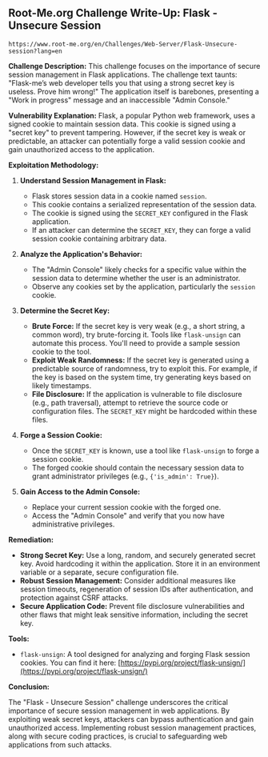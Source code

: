 ## Root-Me.org Challenge Write-Up: Flask - Unsecure Session
`https://www.root-me.org/en/Challenges/Web-Server/Flask-Unsecure-session?lang=en`

**Challenge Description:**  This challenge focuses on the importance of secure session management in Flask applications. The challenge text taunts: "Flask-me’s web developer tells you that using a strong secret key is useless. Prove him wrong!" The application itself is barebones, presenting a "Work in progress" message and an inaccessible "Admin Console."  

**Vulnerability Explanation:** Flask, a popular Python web framework, uses a signed cookie to maintain session data. This cookie is signed using a "secret key"  to prevent tampering. However, if the secret key is weak or predictable, an attacker can potentially forge a valid session cookie and gain unauthorized access to the application.

**Exploitation Methodology:**

1. **Understand Session Management in Flask:**
    - Flask stores session data in a cookie named `session`.
    - This cookie contains a serialized representation of the session data.
    - The cookie is signed using the `SECRET_KEY` configured in the Flask application.
    - If an attacker can determine the `SECRET_KEY`, they can forge a valid session cookie containing arbitrary data.

2. **Analyze the Application's Behavior:** 
    - The "Admin Console" likely checks for a specific value within the session data to determine whether the user is an administrator.
    - Observe any cookies set by the application, particularly the `session` cookie. 

3. **Determine the Secret Key:**
    - **Brute Force:**  If the secret key is very weak (e.g., a short string, a common word), try brute-forcing it. Tools like `flask-unsign` can automate this process. You'll need to provide a sample session cookie to the tool.
    - **Exploit Weak Randomness:** If the secret key is generated using a predictable source of randomness, try to exploit this. For example, if the key is based on the system time, try generating keys based on likely timestamps.
    - **File Disclosure:** If the application is vulnerable to file disclosure (e.g., path traversal), attempt to retrieve the source code or configuration files. The `SECRET_KEY` might be hardcoded within these files.

4. **Forge a Session Cookie:**
    - Once the `SECRET_KEY` is known, use a tool like `flask-unsign` to forge a session cookie. 
    - The forged cookie should contain the necessary session data to grant administrator privileges (e.g., `{'is_admin': True}`).

5. **Gain Access to the Admin Console:**
    - Replace your current session cookie with the forged one.
    - Access the "Admin Console" and verify that you now have administrative privileges.

**Remediation:**

* **Strong Secret Key:** Use a long, random, and securely generated secret key.  Avoid hardcoding it within the application. Store it in an environment variable or a separate, secure configuration file. 
* **Robust Session Management:** Consider additional measures like session timeouts, regeneration of session IDs after authentication, and protection against CSRF attacks.
* **Secure Application Code:** Prevent file disclosure vulnerabilities and other flaws that might leak sensitive information, including the secret key. 

**Tools:**

- `flask-unsign`:  A tool designed for analyzing and forging Flask session cookies. You can find it here: [https://pypi.org/project/flask-unsign/](https://pypi.org/project/flask-unsign/)

**Conclusion:**

The "Flask - Unsecure Session" challenge underscores the critical importance of secure session management in web applications. By exploiting weak secret keys, attackers can bypass authentication and gain unauthorized access. Implementing robust session management practices, along with secure coding practices, is crucial to safeguarding web applications from such attacks. 

